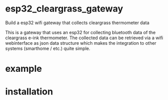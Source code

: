 # esp32_cleargrass_gateway
Build a esp32 wifi gateway that collects cleargrass thermometer data

This is a gateway that uses an esp32 for collecting bluetooth data of the cleargrass e-ink thermometer. The collected data can be retrieved via a wifi webinterface as json data structure which makes the integration to other systems (smarthome / etc.) quite simple.


# example

# installation
